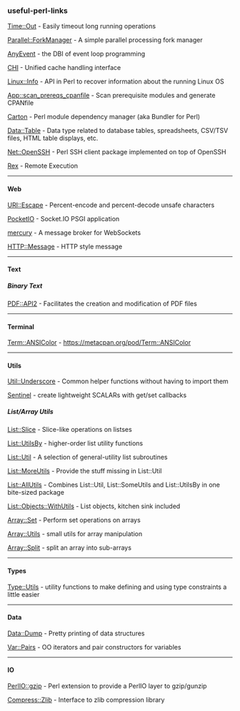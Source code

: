 ### useful-perl-links

[Time::Out](https://metacpan.org/pod/Time::Out) - Easily timeout long running operations

[Parallel::ForkManager](https://metacpan.org/pod/Parallel::ForkManager) - A simple parallel processing fork manager

[AnyEvent](https://metacpan.org/pod/AnyEvent) - the DBI of event loop programming

[CHI](https://metacpan.org/pod/CHI) - Unified cache handling interface

[Linux::Info](https://metacpan.org/pod/release/ARFREITAS/Linux-Info-1.1/lib/Linux/Info.pm) - API in Perl to recover information about the running Linux OS

[App::scan_prereqs_cpanfile](https://metacpan.org/pod/distribution/App-scan_prereqs_cpanfile/script/scan-prereqs-cpanfile) - Scan prerequisite modules and generate CPANfile

[Carton](https://metacpan.org/pod/Carton) - Perl module dependency manager (aka Bundler for Perl)

[Data::Table](https://metacpan.org/pod/Data::Table) - Data type related to database tables, spreadsheets, CSV/TSV files, HTML table displays, etc.

[Net::OpenSSH](https://metacpan.org/pod/Net::OpenSSH) - Perl SSH client package implemented on top of OpenSSH

[Rex](https://metacpan.org/pod/Rex) - Remote Execution

---------

#### Web

[URI::Escape](https://metacpan.org/pod/URI::Escape) - Percent-encode and percent-decode unsafe characters

[PocketIO](https://metacpan.org/pod/PocketIO) - Socket.IO PSGI application

[mercury](https://metacpan.org/pod/distribution/Mercury/bin/mercury) - A message broker for WebSockets

[HTTP::Message](https://metacpan.org/pod/HTTP::Message) - HTTP style message

---------

#### Text

##### Binary Text

[PDF::API2](https://metacpan.org/pod/PDF::API2) - Facilitates the creation and modification of PDF files

---------

#### Terminal

[Term::ANSIColor](https://metacpan.org/pod/Term::ANSIColor) - https://metacpan.org/pod/Term::ANSIColor

---------

#### Utils

[Util::Underscore](https://metacpan.org/pod/Util::Underscore) - Common helper functions without having to import them

[Sentinel](https://metacpan.org/pod/Sentinel) - create lightweight SCALARs with get/set callbacks

##### List/Array Utils

[List::Slice](https://metacpan.org/pod/List::Slice) - Slice-like operations on listses

[List::UtilsBy](https://metacpan.org/pod/List::UtilsBy) - higher-order list utility functions

[List::Util](https://metacpan.org/pod/List::Util) - A selection of general-utility list subroutines

[List::MoreUtils](https://metacpan.org/pod/List::MoreUtils) - Provide the stuff missing in List::Util

[List::AllUtils](https://metacpan.org/pod/List::AllUtils) - Combines List::Util, List::SomeUtils and List::UtilsBy in one bite-sized package

[List::Objects::WithUtils](https://metacpan.org/pod/List::Objects::WithUtils) - List objects, kitchen sink included

[Array::Set](https://metacpan.org/pod/Array::Set) - Perform set operations on arrays

[Array::Utils](https://metacpan.org/pod/Array::Utils) - small utils for array manipulation

[Array::Split](https://metacpan.org/pod/Array::Split) - split an array into sub-arrays

---------

#### Types

[Type::Utils](https://metacpan.org/pod/Type::Utils) - utility functions to make defining and using type constraints a little easier

---------

#### Data

[Data::Dump](https://metacpan.org/pod/Data::Dump) - Pretty printing of data structures

[Var::Pairs](https://metacpan.org/pod/Var::Pairs) - OO iterators and pair constructors for variables

---------

#### IO

[PerlIO::gzip](https://metacpan.org/pod/PerlIO::gzip) - Perl extension to provide a PerlIO layer to gzip/gunzip

[Compress::Zlib](https://metacpan.org/pod/Compress::Zlib) - Interface to zlib compression library

